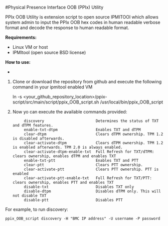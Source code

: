 #Physical Presence Interface OOB (PPIx) Utility

PPIx OOB Utility is  extension script to open source IPMITOOl which allows system admin to input the PPIx OOB hex codes in human readable verbose format and decode the response to human readable format.

**Requirements:**
  


- Linux VM or host
- IPMItool (open source BSD license)



**How to use:**



- 

1. Clone or download the repository from github and execute the following command in your ipmitool enabled VM



	ln -s <your_github_repository_location>/ppix-script/src/main/script/ppix_OOB_script.sh /usr/local/bin/ppix_OOB_script



1. Now yo can execute the available commands provided:

			
			discovery						Determines the status of TXT and dTPM features.
			enable-txt-dtpm 				Enables TXT and dTPM
            clear-dtpm                      Clears dTPM ownership. TPM 1.2 is disabled afterwards.
            clear-activate-dtpm             Clears dTPM ownership. TPM 1.2 is enabled afterwards. TPM 2.0 is always enabled.
            clear-activate-dtpm-enable-txt  Full Refresh for TXT/dTPM: clears ownership, enables dTPM and enables TXT
            enable-txt-ptt                  Enables TXT and PTT
            clear-ptt                       Clears PTT ownership.
            clear-activate-ptt              Clears PTT ownership. PTT is enabled
            clear-activate-ptt-enable-txt   Full Refresh for TXT/PTT: clears ownership, enables PTT and enables TXT
            disable-txt                     Disables TXT only
            disable-dtpm                    Disables dTPM only. This will not disable TXT
            disable-ptt                     Disables PTT

For example, to run discovery:

	ppix_OOB_script discovery -H "BMC IP address" -U username -P password
